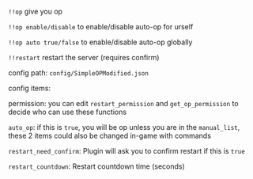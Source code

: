 `!!op` give you op

`!!op enable/disable` to enable/disable auto-op for urself

`!!op auto true/false` to enable/disable auto-op globally

`!!restart` restart the server (requires confirm)

config path: `config/SimpleOPModified.json`

config items:

permission: you can edit `restart_permission` and `get_op_permission` to decide who can use these functions

`auto_op`: if this is `true`, you will be op unless you are in the `manual_list`, these 2 items could also be changed in-game with commands

`restart_need_confirm`: Plugin will ask you to confirm restart if this is `true`

`restart_countdown`: Restart countdown time (seconds)


